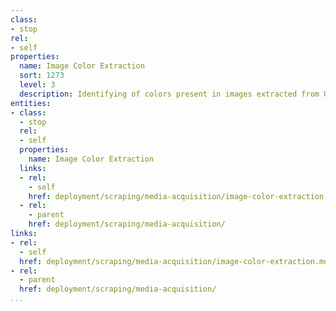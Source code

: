 ```yaml
---
class:
- stop
rel:
- self
properties:
  name: Image Color Extraction
  sort: 1273
  level: 3
  description: Identifying of colors present in images extracted from URLs.
entities:
- class:
  - stop
  rel:
  - self
  properties:
    name: Image Color Extraction
  links:
  - rel:
    - self
    href: deployment/scraping/media-acquisition/image-color-extraction.md
  - rel:
    - parent
    href: deployment/scraping/media-acquisition/
links:
- rel:
  - self
  href: deployment/scraping/media-acquisition/image-color-extraction.md
- rel:
  - parent
  href: deployment/scraping/media-acquisition/
...
```

